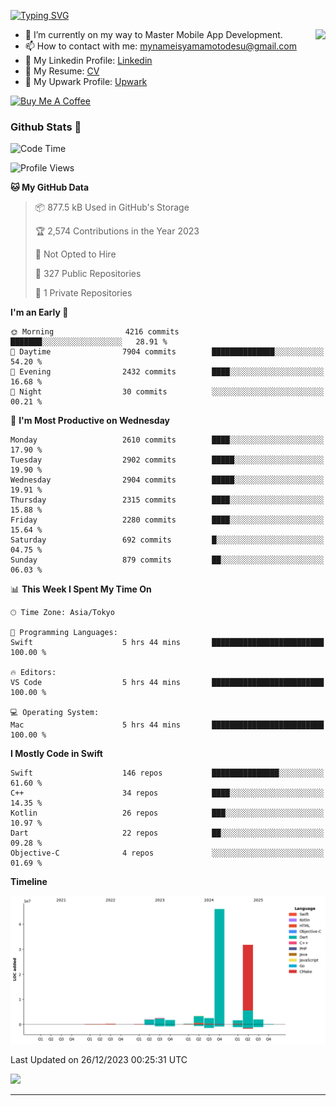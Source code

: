 
[![Typing SVG](https://readme-typing-svg.demolab.com/?lines=Thank+You+For+Visiting!!;You+Are+Welcome✨;I+am+Kyo+Yamamoto;Mobile+Developer)](https://git.io/typing-svg)
<p>
<img align="right" src="https://media.giphy.com/media/26ufdb3cYKwbRtYVW/giphy.gif" style="max-width:100%;" height="150px">

- 🌱 I’m currently on my way to Master Mobile App Development.
- 📫 How to contact with me: mynameisyamamotodesu@gmail.com
- 🔗 My Linkedin Profile: [Linkedin](https://www.linkedin.com/in/kyo-yamamoto-a2ab50239)
- 🔗 My Resume: [CV](https://www.kickresume.com/cv/ZWKvXV/)
- 🔗 My Upwark Profile: [Upwark](https://www.upwork.com/freelancers/~01aa9115102bb4af25)

<a href="https://www.buymeacoffee.com/kyoyamamoto" target="_blank"><img src="https://cdn.buymeacoffee.com/buttons/default-orange.png" alt="Buy Me A Coffee" height="41" width="174"></a>

### Github Stats 🥇 
<!--START_SECTION:waka-->
![Code Time](http://img.shields.io/badge/Code%20Time-615%20hrs%2023%20mins-blue)

![Profile Views](http://img.shields.io/badge/Profile%20Views-1-blue)

**🐱 My GitHub Data** 

> 📦 877.5 kB Used in GitHub's Storage 
 > 
> 🏆 2,574 Contributions in the Year 2023
 > 
> 🚫 Not Opted to Hire
 > 
> 📜 327 Public Repositories 
 > 
> 🔑 1 Private Repositories 
 > 
**I'm an Early 🐤** 

```text
🌞 Morning                4216 commits        ███████░░░░░░░░░░░░░░░░░░   28.91 % 
🌆 Daytime                7904 commits        ██████████████░░░░░░░░░░░   54.20 % 
🌃 Evening                2432 commits        ████░░░░░░░░░░░░░░░░░░░░░   16.68 % 
🌙 Night                  30 commits          ░░░░░░░░░░░░░░░░░░░░░░░░░   00.21 % 
```
📅 **I'm Most Productive on Wednesday** 

```text
Monday                   2610 commits        ████░░░░░░░░░░░░░░░░░░░░░   17.90 % 
Tuesday                  2902 commits        █████░░░░░░░░░░░░░░░░░░░░   19.90 % 
Wednesday                2904 commits        █████░░░░░░░░░░░░░░░░░░░░   19.91 % 
Thursday                 2315 commits        ████░░░░░░░░░░░░░░░░░░░░░   15.88 % 
Friday                   2280 commits        ████░░░░░░░░░░░░░░░░░░░░░   15.64 % 
Saturday                 692 commits         █░░░░░░░░░░░░░░░░░░░░░░░░   04.75 % 
Sunday                   879 commits         ██░░░░░░░░░░░░░░░░░░░░░░░   06.03 % 
```


📊 **This Week I Spent My Time On** 

```text
🕑︎ Time Zone: Asia/Tokyo

💬 Programming Languages: 
Swift                    5 hrs 44 mins       █████████████████████████   100.00 % 

🔥 Editors: 
VS Code                  5 hrs 44 mins       █████████████████████████   100.00 % 

💻 Operating System: 
Mac                      5 hrs 44 mins       █████████████████████████   100.00 % 
```

**I Mostly Code in Swift** 

```text
Swift                    146 repos           ███████████████░░░░░░░░░░   61.60 % 
C++                      34 repos            ████░░░░░░░░░░░░░░░░░░░░░   14.35 % 
Kotlin                   26 repos            ███░░░░░░░░░░░░░░░░░░░░░░   10.97 % 
Dart                     22 repos            ██░░░░░░░░░░░░░░░░░░░░░░░   09.28 % 
Objective-C              4 repos             ░░░░░░░░░░░░░░░░░░░░░░░░░   01.69 % 
```



**Timeline**

![Lines of Code chart](https://raw.githubusercontent.com/YamamotoDesu/YamamotoDesu/main/assets/bar_graph.png)


 Last Updated on 26/12/2023 00:25:31 UTC
<!--END_SECTION:waka-->

![](https://github-profile-summary-cards.vercel.app/api/cards/profile-details?username=YamamotoDesu&theme=vue)

----
